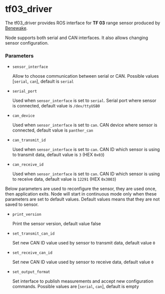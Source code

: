 # tf03_driver

The tf03_driver provides ROS interface for **TF 03** range sensor produced by [Benewake](http://en.benewake.com/).

Node supports both serial and CAN interfaces. It also allows changing sensor configuration.

### Parameters

- `sensor_interface`

   Allow to choose communication between serial or CAN. Possible values [`serial`, `can`], default is `serial`

- `serial_port`

   Used when `sensor_interface` is set to `serial`. Serial port where sensor is connected, default value is `/dev/ttyUSB0`

- `can_device`

   Used when `sensor_interface` is set to `can`. CAN device where sensor is connected, default value is `panther_can`

- `can_transmit_id`

   Used when `sensor_interface` is set to `can`. CAN ID which sensor is using to transmit data, default value is `3` (HEX `0x03`)

- `can_receive_id`

   Used when `sensor_interface` is set to `can`. CAN ID which sensor is using to receive data, default value is `12291` (HEX `0x3003`)

Below parameters are used to reconfigure the sensor, they are used once, then application exits. Node will start in continuous mode only when these parameters are set to default values. Default values means that they are not saved to sensor.

- `print_version`

   Print the sensor version, default value false

- `set_transmit_can_id`

   Set new CAN ID value used by sensor to transmit data, default value `0`

- `set_receive_can_id`

   Set new CAN ID value used by sensor to receive data, default value `0`

- `set_output_format`

   Set interface to publish measurements and accept new configuration commands. Possible values are [`serial`, `can`], default is empty